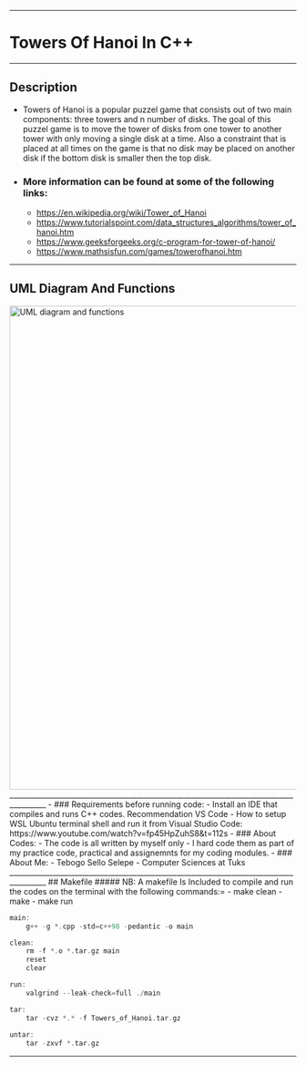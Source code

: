 ________________________________________________________________________________________
#                        Towers Of Hanoi In C++                              
________________________________________________________________________________________
## Description

- Towers of Hanoi is a popular puzzel game that consists out of two main components: three towers
and n number of disks. The goal of this puzzel game is to move the tower of disks from one tower to
another tower with only moving a single disk at a time. Also a constraint that is placed at all times
on the game is that no disk may be placed on another disk if the bottom disk is smaller then the top
disk.

- ### More information can be found at some of the following links:
  - https://en.wikipedia.org/wiki/Tower_of_Hanoi
  - https://www.tutorialspoint.com/data_structures_algorithms/tower_of_hanoi.htm
  - https://www.geeksforgeeks.org/c-program-for-tower-of-hanoi/
  - https://www.mathsisfun.com/games/towerofhanoi.htm
________________________________________________________________________________________
## UML Diagram And Functions
<img width="849" alt="UML diagram and functions" src="[https://github.com/TebogoYungMercykay/Project-3----ALX-T--Cloud-Developer-Nanodegree-Program/blob/main/screenshots/Screenshot%20(397).png](https://github.com/TebogoYungMercykay/Towers_Of_Hanoi----Recursion_And_STL_Stacks/blob/main/UML_Diagram.png)">
________________________________________________________________________________________
- ### Requirements before running code:
    - Install an IDE that compiles and runs C++ codes. Recommendation VS Code
    - How to setup WSL Ubuntu terminal shell and run it from Visual Studio Code: https://www.youtube.com/watch?v=fp45HpZuhS8&t=112s
- ### About Codes:
    - The code is all written by myself only
    - I hard code them as part of my practice code, practical and assignemnts for my coding modules.
- ###  About Me: 
    - Tebogo Sello Selepe
    - Computer Sciences at Tuks
________________________________________________________________________________________
 ## Makefile
 ##### NB: A makefile Is Included to compile and run the codes on the terminal with the following commands:=
- make clean
- make
- make run


```C++
main:
	g++ -g *.cpp -std=c++98 -pedantic -o main

clean:
	rm -f *.o *.tar.gz main
	reset
	clear

run:
	valgrind --leak-check=full ./main

tar:
	tar -cvz *.* -f Towers_of_Hanoi.tar.gz
	
untar:
	tar -zxvf *.tar.gz
```
________________________________________________________________________________________

